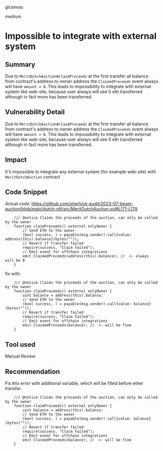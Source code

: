 glcanvas

medium

# Impossible to integrate with external system

## Summary

Due to `MeritDutchAuction#claimProceeds` at the first transfer all balance from contract's address to owner address the `ClaimedProceeds` event always will have `amount = 0`.
This leads to impossibility to integrate with external system like web-site, because user always will see 0 eth transferred although in fact more has been transferred.

## Vulnerability Detail

Due to `MeritDutchAuction#claimProceeds` at the first transfer all balance from contract's address to owner address the `ClaimedProceeds` event always will have `amount = 0`.
This leads to impossibility to integrate with external system like web-site, because user always will see 0 eth transferred although in fact more has been transferred.

## Impact

It's impossible to integrate any external system (for example web-site) with `MeritDutchAuction` contract

## Code Snippet

Actual code:
https://github.com/sherlock-audit/2023-07-beam-auction/blob/main/dutch-nft/src/MeritDutchAuction.sol#L171-L179

```solidity
    /// @notice Claims the proceeds of the auction, can only be called by the owner
    function claimProceeds() external onlyOwner {
        // Send ETH to the owner
        (bool success, ) = payable(msg.sender).call{value: address(this).balance}(bytes(""));
        // Revert if transfer failed
        require(success, "Claim failed");
        // Emit event for offchain integrations
        emit ClaimedProceeds(address(this).balance); //  <- always will be 0
    }
```
fix with: 

```solidity
    /// @notice Claims the proceeds of the auction, can only be called by the owner
    function claimProceeds() external onlyOwner {
        uint balance = address(this).balance;
        // Send ETH to the owner
        (bool success, ) = payable(msg.sender).call{value: balance}(bytes(""));
        // Revert if transfer failed
        require(success, "Claim failed");
        // Emit event for offchain integrations
        emit ClaimedProceeds(balance); //  <- will be fine
    }
```

## Tool used

Manual Review

## Recommendation

Fix this error with additional variable, which will be filled before ether transfer.

```solidity
    /// @notice Claims the proceeds of the auction, can only be called by the owner
    function claimProceeds() external onlyOwner {
        uint balance = address(this).balance;
        // Send ETH to the owner
        (bool success, ) = payable(msg.sender).call{value: balance}(bytes(""));
        // Revert if transfer failed
        require(success, "Claim failed");
        // Emit event for offchain integrations
        emit ClaimedProceeds(balance); //  <- will be fine
    }
```
